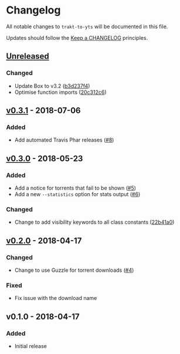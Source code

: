 # Changelog

All notable changes to `trakt-to-yts` will be documented in this file.

Updates should follow the [Keep a CHANGELOG](http://keepachangelog.com) principles.

## [Unreleased]

### Changed
- Update Box to v3.2 ([b3d237f4](https://github.com/pxgamer/trakt-to-yts/commit/b3d237f477f344024faa4691a3433c9438be3e1d))
- Optimise function imports ([20c312c6](https://github.com/pxgamer/trakt-to-yts/commit/20c312c698eb157c99eec2678a80d93ebbfe143a))

## [v0.3.1] - 2018-07-06

### Added
- Add automated Travis Phar releases ([#8](https://github.com/pxgamer/trakt-to-yts/issues/8))

## [v0.3.0] - 2018-05-23

### Added
- Add a notice for torrents that fail to be shown ([#5](https://github.com/pxgamer/trakt-to-yts/issues/5))
- Add a new `--statistics` option for stats output ([#6](https://github.com/pxgamer/trakt-to-yts/issues/6))

### Changed
- Change to add visibility keywords to all class constants ([22b41a0](https://github.com/pxgamer/trakt-to-yts/commit/22b41a0f017b60a0bc59bf11c2415d24a4f8c003))

## [v0.2.0] - 2018-04-17

### Changed
- Change to use Guzzle for torrent downloads ([#4](https://github.com/pxgamer/trakt-to-yts/issues/4))

### Fixed
- Fix issue with the download name

## v0.1.0 - 2018-04-17

### Added
- Initial release

[Unreleased]: https://github.com/pxgamer/trakt-to-yts/compare/master...develop
[v0.3.1]: https://github.com/pxgamer/trakt-to-yts/compare/v0.3.0...v0.3.1
[v0.3.0]: https://github.com/pxgamer/trakt-to-yts/compare/v0.2.0...v0.3.0
[v0.2.0]: https://github.com/pxgamer/trakt-to-yts/compare/v0.1.0...v0.2.0
